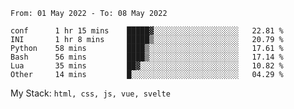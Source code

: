 <!--START_SECTION:waka-->

```text
From: 01 May 2022 - To: 08 May 2022

conf      1 hr 15 mins    █████▓░░░░░░░░░░░░░░░░░░░   22.81 %
INI       1 hr 8 mins     █████▒░░░░░░░░░░░░░░░░░░░   20.79 %
Python    58 mins         ████▒░░░░░░░░░░░░░░░░░░░░   17.61 %
Bash      56 mins         ████▒░░░░░░░░░░░░░░░░░░░░   17.14 %
Lua       35 mins         ██▓░░░░░░░░░░░░░░░░░░░░░░   10.82 %
Other     14 mins         █░░░░░░░░░░░░░░░░░░░░░░░░   04.29 %
```

<!--END_SECTION:waka-->
My Stack: `html, css, js, vue, svelte`
